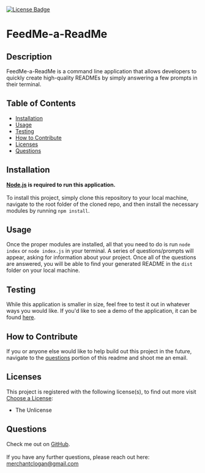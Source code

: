 
[![License Badge](https://img.shields.io/badge/License-Unilicense-blueviolet.svg)](https://shields.io/)

# FeedMe-a-ReadMe


## Description
FeedMe-a-ReadMe is a command line application that allows developers to quickly create high-quality READMEs by simply answering a few prompts in their terminal.


## Table of Contents
  * [Installation](#installation)
  * [Usage](#usage)
  * [Testing](#testing)
  * [How to Contribute](#how-to-contribute)
  * [Licenses](#licenses)
  * [Questions](#questions)


## Installation
**[Node.js](https://nodejs.org/en/) is required to run this application.**
<br>
<br>
To install this project, simply clone this repository to your local machine, navigate to the root folder of the cloned repo, and then install the necessary modules by running `npm install`.


## Usage
Once the proper modules are installed, all that you need to do is run `node index` or `node index.js` in your terminal. A series of questions/prompts will appear, asking for information about your project. Once all of the questions are answered, you will be able to find your generated README in the `dist` folder on your local machine. 


## Testing
While this application is smaller in size, feel free to test it out in whatever ways you would like. If you'd like to see a demo of the application, it can be found [here](https://drive.google.com/file/d/1KCcCPcl9M2OJSjs1uahnG5AqU2VtHM86/view).


## How to Contribute
If you or anyone else would like to help build out this project in the future, navigate to the [questions](#questions) portion of this readme and shoot me an email.


## Licenses
This project is registered with the following license(s), to find out more visit [Choose a License](https://choosealicense.com/licenses):
* The Unlicense


## Questions
Check me out on [GitHub](https://www.github.com/loganmerchant). 
<br>
<br>
If you have any further questions, please reach out here: merchantclogan@gmail.com
  